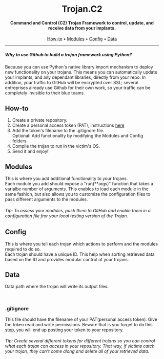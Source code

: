<h1 align="center"> Trojan.C2</h1>
<h4 align="center">Command and Control (C2) Trojan Framework to control, update, and receive data from your implants.</h4>

<p align="center">
  <a href="#How-to">How-to</a> •
  <a href="#Modules">Modules</a> •
  <a href="#Config">Config</a> •
  <a href="#Data">Data</a>
</p>

___

<h5>Why to use Github to build a trojan framework using Python?</h5>
Because you can use Python's native library import mechanism to deploy new functionality on your trojans. This means you can automatically update your implants, and any dependant libraries, directly from your repo.
In addition, your traffic to GitHub will be encrypted over SSL; several entreprises already use Github for their own work, so your traffic can be completely invisible to their blue teams. 

## How-to

1. Create a private repository.
2. Create a personal access token (PAT), instructions [here](https://help.github.com/en/github/authenticating-to-github/creating-a-personal-access-token-for-the-command-line/)
3. Add the token's filename to the .gitignore file.<br>
Optional: Add functionality by modifying the Modules and Config folders.
4. Compile the trojan to run in the victim's OS.
5. Send it and enjoy!

## Modules

This is where you add additional functionality to your trojans.<br />
Each module you add should expose a "run(**args)" function that takes a varialbe number of arguments. 
This enables to load each module in the same fashion, but also allows you to customize the configuration
files to pass different arguments to the modules. 

<h6> Tip: To assess your modules, push them to GitHub and enable them in a configuration file fror your local testing version of the Trojan.</h6> 

## Config

This is where you tell each trojan which actions to perform and the modules required to do so.<br />
Each trojan should have a unique ID. This help when sorting retrieved data based on the ID and provides modular
control of your trojans. 

## Data

Data path where the trojan will write its output files.

<br>

### .gitignore

This file should have the filename of your PAT(personal access token). Give the token read and write permissions.
Beware that is you forget to do this step, you will end up posting your token to your repository. 

<h6> Tip: Create several different tokens for different trojans so you can control what each trojan can access in your repository. That way, if victims catch your trojan, they can’t come along and delete all of your retrieved data.</h6> 
